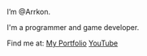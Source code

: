 I’m @Arrkon.

I'm a programmer and game developer.

Find me at:
  [My Portfolio](http://www.roryconlon.ca)
  [YouTube](https://www.youtube.com/channel/UCL7MeR6aXvpsAdOT1WNaEgw)
